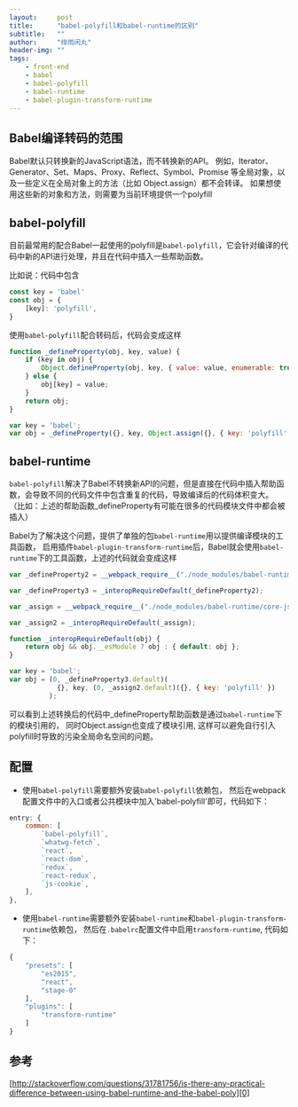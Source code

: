 ```yaml
---
layout:     post
title:      "babel-polyfill和babel-runtime的区别"
subtitle:   ""
author:     "绯雨闲丸"
header-img: ""
tags:
    - front-end
    - babel
    - babel-polyfill
    - babel-runtime
    - babel-plugin-transform-runtime
---
```


> 

## Babel编译转码的范围

Babel默认只转换新的JavaScript语法，而不转换新的API。
例如，Iterator、Generator、Set、Maps、Proxy、Reflect、Symbol、Promise 等全局对象，以及一些定义在全局对象上的方法（比如 Object.assign）都不会转译。
如果想使用这些新的对象和方法，则需要为当前环境提供一个polyfill

## babel-polyfill

目前最常用的配合Babel一起使用的polyfill是`babel-polyfill`，它会针对编译的代码中新的API进行处理，并且在代码中插入一些帮助函数。

比如说：代码中包含

```js
const key = 'babel'
const obj = {
    [key]: 'polyfill',
}
```

使用`babel-polyfill`配合转码后，代码会变成这样

```js
function _defineProperty(obj, key, value) {
    if (key in obj) {
        Object.defineProperty(obj, key, { value: value, enumerable: true, configurable: true, writable: true });
    } else {
        obj[key] = value;
    }
    return obj;
}

var key = 'babel';
var obj = _defineProperty({}, key, Object.assign({}, { key: 'polyfill' }));
```

## babel-runtime

`babel-polyfill`解决了Babel不转换新API的问题，但是直接在代码中插入帮助函数，会导致不同的代码文件中包含重复的代码，导致编译后的代码体积变大。
（比如：上述的帮助函数_defineProperty有可能在很多的代码模块文件中都会被插入）

Babel为了解决这个问题，提供了单独的包`babel-runtime`用以提供编译模块的工具函数，
启用插件`babel-plugin-transform-runtime`后，Babel就会使用`babel-runtime`下的工具函数，上述的代码就会变成这样

```js
var _defineProperty2 = __webpack_require__("./node_modules/babel-runtime/helpers/defineProperty.js");

var _defineProperty3 = _interopRequireDefault(_defineProperty2);

var _assign = __webpack_require__("./node_modules/babel-runtime/core-js/object/assign.js");

var _assign2 = _interopRequireDefault(_assign);

function _interopRequireDefault(obj) { 
    return obj && obj.__esModule ? obj : { default: obj }; 
}

var key = 'babel';
var obj = (0, _defineProperty3.default)(
            {}, key, (0, _assign2.default)({}, { key: 'polyfill' })
          );
```

可以看到上述转换后的代码中_defineProperty帮助函数是通过`babel-runtime`下的模块引用的，
同时Object.assign也变成了模块引用, 这样可以避免自行引入polyfill时导致的污染全局命名空间的问题。

## 配置

* 使用`babel-polyfill`需要额外安装`babel-polyfill`依赖包，
然后在webpack配置文件中的入口或者公共模块中加入'babel-polyfill'即可，代码如下：

```js
entry: {
    common: [
        `babel-polyfill`,
        `whatwg-fetch`,
        `react`,
        `react-dom`,
        `redux`,
        `react-redux`,
        `js-cookie`,
    ],
},
```

* 使用`babel-runtime`需要额外安装`babel-runtime`和`babel-plugin-transform-runtime`依赖包，
然后在`.babelrc`配置文件中启用`transform-runtime`, 代码如下：

```js
{
    "presets": [
        "es2015",
        "react",
        "stage-0"
    ],
    "plugins": [
        "transform-runtime"
    ]
}
```

## 参考

[http://stackoverflow.com/questions/31781756/is-there-any-practical-difference-between-using-babel-runtime-and-the-babel-poly][0]

[0]: http://stackoverflow.com/questions/31781756/is-there-any-practical-difference-between-using-babel-runtime-and-the-babel-poly












